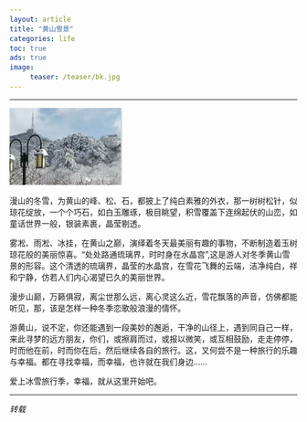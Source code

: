 ```yaml
---
layout: article
title: "黄山雪景"
categories: life
toc: true
ads: true
image:
     teaser: /teaser/bk.jpg
---
```


---

![雪景](/images/life/0125_19.jpg)

漫山的冬雪，为黄山的峰、松、石，都披上了纯白素雅的外衣，那一树树松针，似琼花绽放，一个个巧石，如白玉雕琢，极目眺望，积雪覆盖下连绵起伏的山峦，如童话世界一般，银装素裹，晶莹剔透。

 雾凇、雨凇、冰挂，在黄山之巅，演绎着冬天最美丽有趣的事物，不断制造着玉树琼花般的美丽惊喜。“处处路通琉璃界，时时身在水晶宫”,这是游人对冬季黄山雪景的形容。这个清透的琉璃界，晶莹的水晶宫，在雪花飞舞的云端，洁净纯白，祥和宁静，仿若人们内心渴望已久的美丽世界。
   
 漫步山巅，万籁俱寂，离尘世那么远，离心灵这么近，雪花飘落的声音，仿佛都能听见，那，该是怎样一种冬季恋歌般浪漫的情怀。

游黄山，说不定，你还能遇到一段美妙的邂逅，干净的山径上，遇到同自己一样，来此寻梦的远方朋友，你们，或擦肩而过，或报以微笑，或互相鼓励，走走停停，时而他在前，时而你在后，然后继续各自的旅行。这，又何尝不是一种旅行的乐趣与幸福。都在寻找幸福，而幸福，也许就在我们身边……

爱上冰雪旅行季，幸福，就从这里开始吧。

---

*转载*